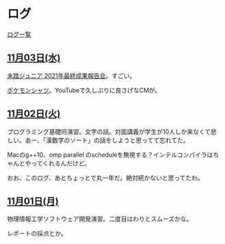 # ログ

[ログ一覧](index.html)

## [11月03日(水)](#03) <a id="03"></a>

[未踏ジュニア 2021年最終成果報告会](https://jr.mitou.org/final)。すごい。

[ポケモンシャツ](https://pokemon.originalstitch.com/)。YouTubeで久しぶりに良さげなCMが。

## [11月02日(火)](#02) <a id="02"></a>

プログラミング基礎同演習。文字の話。対面講義が学生が10人しか来なくて悲しい。あー、「漢数字のソート」の話をしようと思ってて忘れてた。

Macのg++10、omp parallel のscheduleを無視する？インテルコンパイラはちゃんとやってくれるんだけど。

おお、このログ、あとちょっとで丸一年だ。絶対続かないと思ってたわ。

## [11月01日(月)](#01) <a id="01"></a>

物理情報工学ソフトウェア開発演習。二度目はわりとスムーズかな。

レポートの採点とか。
